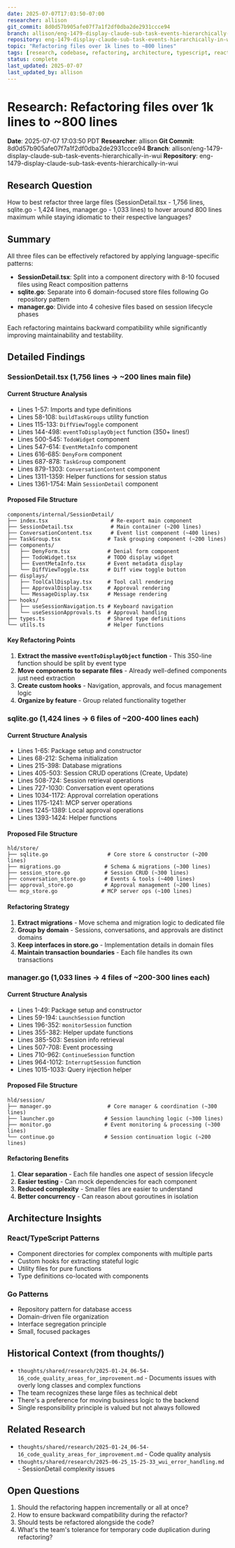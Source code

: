 ```yaml
---
date: 2025-07-07T17:03:50-07:00
researcher: allison
git_commit: 8d0d57b905afe07f7a1f2df0dba2de2931ccce94
branch: allison/eng-1479-display-claude-sub-task-events-hierarchically-in-wui
repository: eng-1479-display-claude-sub-task-events-hierarchically-in-wui
topic: "Refactoring files over 1k lines to ~800 lines"
tags: [research, codebase, refactoring, architecture, typescript, react, go]
status: complete
last_updated: 2025-07-07
last_updated_by: allison
---
```


# Research: Refactoring files over 1k lines to ~800 lines

**Date**: 2025-07-07 17:03:50 PDT
**Researcher**: allison
**Git Commit**: 8d0d57b905afe07f7a1f2df0dba2de2931ccce94
**Branch**: allison/eng-1479-display-claude-sub-task-events-hierarchically-in-wui
**Repository**: eng-1479-display-claude-sub-task-events-hierarchically-in-wui

## Research Question
How to best refactor three large files (SessionDetail.tsx - 1,756 lines, sqlite.go - 1,424 lines, manager.go - 1,033 lines) to hover around 800 lines maximum while staying idiomatic to their respective languages?

## Summary
All three files can be effectively refactored by applying language-specific patterns:
- **SessionDetail.tsx**: Split into a component directory with 8-10 focused files using React composition patterns
- **sqlite.go**: Separate into 6 domain-focused store files following Go repository pattern
- **manager.go**: Divide into 4 cohesive files based on session lifecycle phases

Each refactoring maintains backward compatibility while significantly improving maintainability and testability.

## Detailed Findings

### SessionDetail.tsx (1,756 lines → ~200 lines main file)

#### Current Structure Analysis
- Lines 1-57: Imports and type definitions
- Lines 58-108: `buildTaskGroups` utility function
- Lines 115-133: `DiffViewToggle` component
- Lines 144-498: `eventToDisplayObject` function (350+ lines!)
- Lines 500-545: `TodoWidget` component
- Lines 547-614: `EventMetaInfo` component
- Lines 616-685: `DenyForm` component
- Lines 687-878: `TaskGroup` component
- Lines 879-1303: `ConversationContent` component
- Lines 1311-1359: Helper functions for session status
- Lines 1361-1754: Main `SessionDetail` component

#### Proposed File Structure
```
components/internal/SessionDetail/
├── index.tsx                    # Re-export main component
├── SessionDetail.tsx            # Main container (~200 lines)
├── ConversationContent.tsx      # Event list component (~400 lines)
├── TaskGroup.tsx               # Task grouping component (~200 lines)
├── components/
│   ├── DenyForm.tsx            # Denial form component
│   ├── TodoWidget.tsx          # TODO display widget
│   ├── EventMetaInfo.tsx       # Event metadata display
│   └── DiffViewToggle.tsx      # Diff view toggle button
├── displays/
│   ├── ToolCallDisplay.tsx     # Tool call rendering
│   ├── ApprovalDisplay.tsx     # Approval rendering
│   └── MessageDisplay.tsx      # Message rendering
├── hooks/
│   ├── useSessionNavigation.ts # Keyboard navigation
│   └── useSessionApprovals.ts  # Approval handling
├── types.ts                    # Shared type definitions
└── utils.ts                    # Helper functions
```

#### Key Refactoring Points
1. **Extract the massive `eventToDisplayObject` function** - This 350-line function should be split by event type
2. **Move components to separate files** - Already well-defined components just need extraction
3. **Create custom hooks** - Navigation, approvals, and focus management logic
4. **Organize by feature** - Group related functionality together

### sqlite.go (1,424 lines → 6 files of ~200-400 lines each)

#### Current Structure Analysis
- Lines 1-65: Package setup and constructor
- Lines 68-212: Schema initialization
- Lines 215-398: Database migrations
- Lines 405-503: Session CRUD operations (Create, Update)
- Lines 508-724: Session retrieval operations
- Lines 727-1030: Conversation event operations
- Lines 1034-1172: Approval correlation operations
- Lines 1175-1241: MCP server operations
- Lines 1245-1389: Local approval operations
- Lines 1393-1424: Helper functions

#### Proposed File Structure
```
hld/store/
├── sqlite.go                   # Core store & constructor (~200 lines)
├── migrations.go              # Schema & migrations (~300 lines)
├── session_store.go           # Session CRUD (~300 lines)
├── conversation_store.go      # Events & tools (~400 lines)
├── approval_store.go          # Approval management (~200 lines)
└── mcp_store.go              # MCP server ops (~100 lines)
```

#### Refactoring Strategy
1. **Extract migrations** - Move schema and migration logic to dedicated file
2. **Group by domain** - Sessions, conversations, and approvals are distinct domains
3. **Keep interfaces in store.go** - Implementation details in domain files
4. **Maintain transaction boundaries** - Each file handles its own transactions

### manager.go (1,033 lines → 4 files of ~200-300 lines each)

#### Current Structure Analysis
- Lines 1-49: Package setup and constructor
- Lines 59-194: `LaunchSession` function
- Lines 196-352: `monitorSession` function
- Lines 355-382: Helper update functions
- Lines 385-503: Session info retrieval
- Lines 507-708: Event processing
- Lines 710-962: `ContinueSession` function
- Lines 964-1012: `InterruptSession` function
- Lines 1015-1033: Query injection helper

#### Proposed File Structure
```
hld/session/
├── manager.go                  # Core manager & coordination (~300 lines)
├── launcher.go                # Session launching logic (~300 lines)
├── monitor.go                 # Event monitoring & processing (~300 lines)
└── continue.go                # Session continuation logic (~200 lines)
```

#### Refactoring Benefits
1. **Clear separation** - Each file handles one aspect of session lifecycle
2. **Easier testing** - Can mock dependencies for each component
3. **Reduced complexity** - Smaller files are easier to understand
4. **Better concurrency** - Can reason about goroutines in isolation

## Architecture Insights

### React/TypeScript Patterns
- Component directories for complex components with multiple parts
- Custom hooks for extracting stateful logic
- Utility files for pure functions
- Type definitions co-located with components

### Go Patterns
- Repository pattern for database access
- Domain-driven file organization
- Interface segregation principle
- Small, focused packages

## Historical Context (from thoughts/)
- `thoughts/shared/research/2025-01-24_06-54-16_code_quality_areas_for_improvement.md` - Documents issues with overly long classes and complex functions
- The team recognizes these large files as technical debt
- There's a preference for moving business logic to the backend
- Single responsibility principle is valued but not always followed

## Related Research
- `thoughts/shared/research/2025-01-24_06-54-16_code_quality_areas_for_improvement.md` - Code quality analysis
- `thoughts/shared/research/2025-06-25_15-25-33_wui_error_handling.md` - SessionDetail complexity issues

## Open Questions
1. Should the refactoring happen incrementally or all at once?
2. How to ensure backward compatibility during the refactor?
3. Should tests be refactored alongside the code?
4. What's the team's tolerance for temporary code duplication during refactoring?